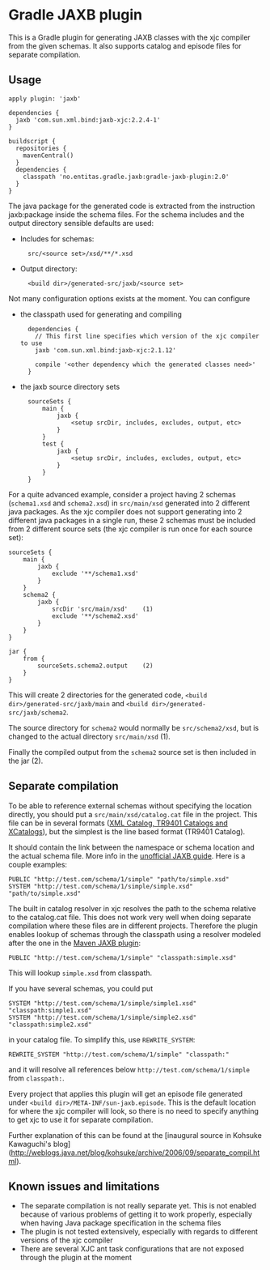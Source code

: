 Gradle JAXB plugin
==================

This is a Gradle plugin for generating JAXB classes with the xjc compiler from the given schemas. It also supports
catalog and episode files for separate compilation.


Usage
-----

    apply plugin: 'jaxb'

    dependencies {
      jaxb 'com.sun.xml.bind:jaxb-xjc:2.2.4-1'
    }

    buildscript {
      repositories {
        mavenCentral()
      }
      dependencies {
        classpath 'no.entitas.gradle.jaxb:gradle-jaxb-plugin:2.0'
      }
    }


The java package for the generated code is extracted from the instruction jaxb:package inside the schema files. For the
schema includes and the output directory sensible defaults are used:

* Includes for schemas:

        src/<source set>/xsd/**/*.xsd

* Output directory:

        <build dir>/generated-src/jaxb/<source set>

Not many configuration options exists at the moment. You can configure

* the classpath used for generating and compiling

        dependencies {
          // This first line specifies which version of the xjc compiler to use
          jaxb 'com.sun.xml.bind:jaxb-xjc:2.1.12'

          compile '<other dependency which the generated classes need>'
        }

* the jaxb source directory sets

        sourceSets {
            main {
                jaxb {
                    <setup srcDir, includes, excludes, output, etc>
                }
            }
            test {
                jaxb {
                    <setup srcDir, includes, excludes, output, etc>
                }
            }
        }

For a quite advanced example, consider a project having 2 schemas (`schema1.xsd` and `schema2.xsd`) in `src/main/xsd`
generated into 2 different java packages. As the xjc compiler does not support generating into 2 different java packages
in a single run, these 2 schemas must be included from 2 different source sets (the xjc compiler is run once for each
source set):

    sourceSets {
        main {
            jaxb {
                exclude '**/schema1.xsd'
            }
        }
        schema2 {
            jaxb {
                srcDir 'src/main/xsd'    (1)
                exclude '**/schema2.xsd'
            }
        }
    }

    jar {
        from {
            sourceSets.schema2.output    (2)
        }
    }

This will create 2 directories for the generated code, `<build dir>/generated-src/jaxb/main` and
`<build dir>/generated-src/jaxb/schema2`.

The source directory for `schema2` would normally be `src/schema2/xsd`, but is changed to the actual directory
`src/main/xsd` (1).

Finally the compiled output from the `schema2` source set is then included in the jar (2).


Separate compilation
--------------------

To be able to reference external schemas without specifying the location directly, you should put a
`src/main/xsd/catalog.cat` file in the project. This file can be in several formats ([XML Catalog, TR9401 Catalogs and
XCatalogs](http://docs.oracle.com/cd/E17802_01/webservices/webservices/docs/1.6/jaxb/catalog.html)), but the simplest
is the line based format (TR9401 Catalog).

It should contain the link between the namespace or schema location and the actual schema file. More info in the
[unofficial JAXB guide](http://jaxb.java.net/guide/Fixing_broken_references_in_schema.html). Here is a couple examples:

    PUBLIC "http://test.com/schema/1/simple" "path/to/simple.xsd"
    SYSTEM "http://test.com/schema/1/simple/simple.xsd" "path/to/simple.xsd"

The built in catalog resolver in xjc resolves the path to the schema relative to the catalog.cat file. This does not
work very well when doing separate compilation where these files are in different projects. Therefore the plugin
enables lookup of schemas through the classpath using a resolver modeled after the one in the
[Maven JAXB plugin](http://confluence.highsource.org/display/MJIIP/User+Guide):

    PUBLIC "http://test.com/schema/1/simple" "classpath:simple.xsd"

This will lookup `simple.xsd` from classpath.

If you have several schemas, you could put

    SYSTEM "http://test.com/schema/1/simple/simple1.xsd" "classpath:simple1.xsd"
    SYSTEM "http://test.com/schema/1/simple/simple2.xsd" "classpath:simple2.xsd"

in your catalog file. To simplify this, use `REWRITE_SYSTEM`:

    REWRITE_SYSTEM "http://test.com/schema/1/simple" "classpath:"

and it will resolve all references below `http://test.com/schema/1/simple` from `classpath:`.

Every project that applies this plugin will get an episode file generated under `<build dir>/META-INF/sun-jaxb.episode`.
This is the default location for where the xjc compiler will look, so there is no need to specify anything to get xjc to
use it for separate compilation.

Further explanation of this can be found at the [inaugural source in Kohsuke Kawaguchi's blog]
(http://weblogs.java.net/blog/kohsuke/archive/2006/09/separate_compil.html).


Known issues and limitations
----------------------------
* The separate compilation is not really separate yet. This is not enabled because of various problems of getting it to
  work properly, especially when having Java package specification in the schema files
* The plugin is not tested extensively, especially with regards to different versions of the xjc compiler
* There are several XJC ant task configurations that are not exposed through the plugin at the moment

